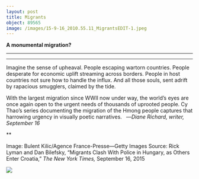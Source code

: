 ```yaml
---
layout: post
title: Migrants
object: 89565
image: /images/15-9-16_2010.55.11_MigrantsEDIT-1.jpeg
---
```

**A monumental migration?**

****

****

Imagine the sense of upheaval. People escaping wartorn countries. People desperate for economic uplift streaming across borders. People in host countries not sure how to handle the influx. And all those souls, sent adrift by rapacious smugglers, claimed by the tide.

With the largest migration since WWII now under way, the world’s eyes are once again open to the urgent needs of thousands of uprooted people. Cy Thao’s series documenting the migration of the Hmong people captures that harrowing urgency in visually poetic narratives.   —*Diane Richard, writer, September 16*

**

Image: Bulent Kilic/Agence France-Presse—Getty Images
 Source: Rick Lyman and Dan Bilefsky, “Migrants Clash With Police in Hungary, as Others Enter Croatia,” *The New York Times,* September 16, 2015 

![]({{siteurl.base}}/images/15-9-16_2010.55.11_MigrantsEDIT-1.jpeg)
